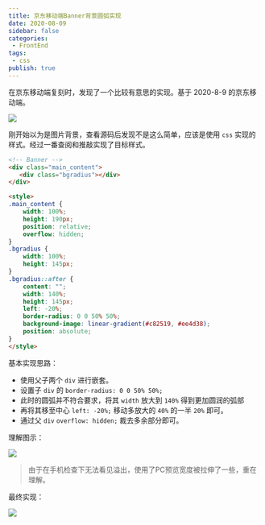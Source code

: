 ```yaml
---
title: 京东移动端Banner背景圆弧实现
date: 2020-08-09
sidebar: false
categories:
 - FrontEnd
tags:
 - css
publish: true
---
```








在京东移动端复刻时，发现了一个比较有意思的实现。基于 2020-8-9 的京东移动端。

![](https://gitee.com/QiJieH/blog-image-bed/raw/master//20200809121252.png)







刚开始以为是图片背景，查看源码后发现不是这么简单，应该是使用 `css` 实现的样式。经过一番查阅和推敲实现了目标样式。



```html
<!-- Banner -->
<div class="main_content">
   <div class="bgradius"></div>
</div>

<style>
.main_content {
    width: 100%;
    height: 190px;
    position: relative;
    overflow: hidden;
}
.bgradius {
    width: 100%;
    height: 145px;
}
.bgradius::after {
    content: "";
    width: 140%;
    height: 145px;
    left: -20%;
    border-radius: 0 0 50% 50%;
    background-image: linear-gradient(#c82519, #ee4d38);
    position: absolute;
}
</style>
```



基本实现思路：

- 使用父子两个 `div` 进行嵌套。
- 设置子 `div` 的 `border-radius: 0 0 50% 50%;` 
- 此时的圆弧并不符合要求，将其 `width` 放大到 `140%` 得到更加圆润的弧部
- 再将其移至中心 `left: -20%;` 移动多放大的 `40%` 的一半 `20%` 即可。
- 通过父 `div`  `overflow: hidden;` 裁去多余部分即可。



理解图示：

![](https://gitee.com/QiJieH/blog-image-bed/raw/master//20200809124050.png)

> 由于在手机检查下无法看见溢出，使用了PC预览宽度被拉伸了一些，重在理解。



最终实现：

![](https://gitee.com/QiJieH/blog-image-bed/raw/master//20200809124139.png)





